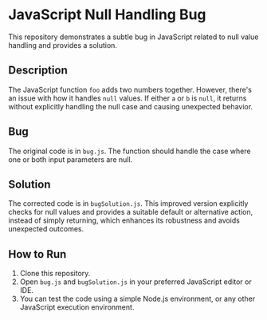 # JavaScript Null Handling Bug
This repository demonstrates a subtle bug in JavaScript related to null value handling and provides a solution.

## Description
The JavaScript function `foo` adds two numbers together. However, there's an issue with how it handles `null` values. If either `a` or `b` is `null`, it returns without explicitly handling the null case and causing unexpected behavior.

## Bug
The original code is in `bug.js`.  The function should handle the case where one or both input parameters are null.

## Solution
The corrected code is in `bugSolution.js`.  This improved version explicitly checks for null values and provides a suitable default or alternative action, instead of simply returning, which enhances its robustness and avoids unexpected outcomes. 

## How to Run
1. Clone this repository.
2. Open `bug.js` and `bugSolution.js` in your preferred JavaScript editor or IDE.
3. You can test the code using a simple Node.js environment, or any other JavaScript execution environment.